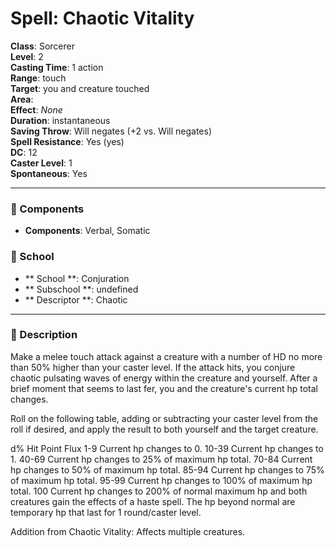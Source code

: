
# Spell: Chaotic Vitality
**Class**: Sorcerer  
**Level**: 2  
**Casting Time**: 1 action  
**Range**: touch  
**Target**: you and creature touched  
**Area**:   
**Effect**: _None_  
**Duration**: instantaneous  
**Saving Throw**: Will negates (+2 vs. Will negates)  
**Spell Resistance**: Yes (yes)  
**DC**: 12  
**Caster Level**: 1  
**Spontaneous**: Yes

---

### 🔮 Components
- **Components**: Verbal, Somatic

### 🏫 School
- ** School **: Conjuration
- ** Subschool **: undefined
- ** Descriptor **: Chaotic
---

### 📜 Description
Make a melee touch attack against a creature with a number of HD no more than 50% higher than your caster level. If the attack hits, you conjure chaotic pulsating waves of energy within the creature and yourself. After a brief moment that seems to last fer, you and the creature's current hp total changes.

Roll on the following table, adding or subtracting your caster level from the roll if desired, and apply the result to both yourself and the target creature.

d%            Hit Point Flux
1-9           Current hp changes to 0.
10-39      Current hp changes to 1.
40-69      Current hp changes to 25% of maximum hp total. 
70-84      Current hp changes to 50% of maximum hp total. 
85-94      Current hp changes to 75% of maximum hp total. 
95-99      Current hp changes to 100% of maximum hp total. 
100          Current hp changes to 200% of normal maximum hp and both creatures gain the effects of a haste spell. The hp beyond normal are temporary hp that last for 1 round/caster level.

Addition from Chaotic Vitality: Affects multiple creatures.
